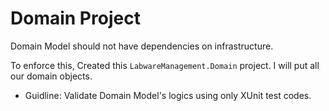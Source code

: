# Domain Project

Domain Model should not have dependencies on infrastructure.

To enforce this, Created this `LabwareManagement.Domain` project. I will put all our domain objects.

- Guidline: Validate Domain Model's logics using only XUnit test codes.

